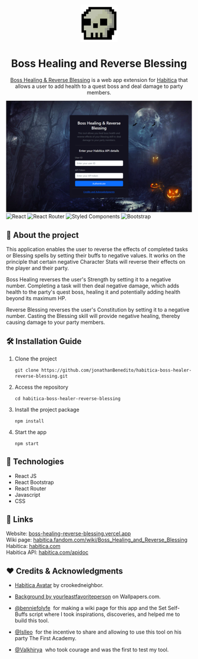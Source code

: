 <div align="center">
  <img alt="Logo" src="public/logo192.png" width="100" />
</div>
<h1 align="center">Boss Healing and Reverse Blessing</h1>
<p align="center">
    <a href="https://boss-healing-reverse-blessing.vercel.app/" target="_blank">Boss Healing & Reverse Blessing</a> is a web app extension for <a href="https://habitica.com/" target="_blank">Habitica</a> that allows a user to add health to a quest boss and deal damage to party members.
</p>

![demo](public/images/desktop-layout.png)
![React](https://img.shields.io/badge/react-%2320232a.svg?style=for-the-badge&logo=react&logoColor=%2361DAFB)
![React Router](https://img.shields.io/badge/React_Router-CA4245?style=for-the-badge&logo=react-router&logoColor=white)
![Styled Components](https://img.shields.io/badge/styled--components-DB7093?style=for-the-badge&logo=styled-components&logoColor=white)
![Bootstrap](https://img.shields.io/badge/bootstrap-%23563D7C.svg?style=for-the-badge&logo=bootstrap&logoColor=white)

## 💬 About the project

This application enables the user to reverse the effects of completed tasks or Blessing spells by setting their buffs to negative values. It works on the principle that certain negative Character Stats will reverse their effects on the player and their party.

Boss Healing reverses the user's Strength by setting it to a negative number. Completing a task will then deal negative damage, which adds health to the party's quest boss, healing it and potentially adding health beyond its maximum HP.

Reverse Blessing reverses the user's Constitution by setting it to a negative number. Casting the Blessing skill will provide negative healing, thereby causing damage to your party members.

## 🛠 Installation Guide

1. Clone the project
    ```
    git clone https://github.com/jonathanBenedito/habitica-boss-healer-reverse-blessing.git
    ```

2. Access the repository
    ```
    cd habitica-boss-healer-reverse-blessing
    ```

3. Install the project package
    ```
    npm install
    ```

4. Start the app
    ```
    npm start
    ```

## 🧱 Technologies

- React JS
- React Bootstrap
- React Router
- Javascript
- CSS

## 🔗 Links

Website: <a href="https://boss-healing-reverse-blessing.vercel.app/">boss-healing-reverse-blessing.vercel.app</a>
<br />
Wiki page: <a href="https://habitica.fandom.com/wiki/Boss_Healing_and_Reverse_Blessing" target="_blank">habitica.fandom.com/wiki/Boss_Healing_and_Reverse_Blessing</a>
<br />
Habitica: <a href="https://habitica.com/">habitica.com</a>
<br />
Habitica API: <a href="https://habitica.com/apidoc/">habitica.com/apidoc</a>
<br />

## ❤ Credits & Acknowledgments

<ul>
    <li>
        <p>
            <a href='https://github.com/crookedneighbor/habitica-avatar' target="_blank" rel="noreferrer">Habitica Avatar</a> by crookedneighbor.
        </p>   
    </li>
    <li>
        <p>
            <a href="https://wallpapers.com/wallpapers/creepy-pumpkin-haunted-mansion-0zmssfxqa0i7agye.html" target="_blank" rel="noreferrer">
            Background by yourleastfavoriteperson</a> on Wallpapers.com.
        </p>        
    </li>
    <li>
        <p>
            <a href="https://habitica.com/profile/377a4d3d-c55c-48b8-9bf8-59b97480daf8" target="_blank" rel="noreferrer">@benniefolyfe</a>
            &nbsp;for making a wiki page for this app and the Set Self-Buffs script where I took inspirations, discoveries, and helped me to build this tool.
        </p>
    </li>
    <li>
        <p>
            <a href="https://habitica.com/profile/550a7589-bf0f-4bca-b9ce-6f5343cce99a" target="_blank" rel="noreferrer">@Islleo</a>
            &nbsp;for the incentive to share and allowing to use this tool on his party The First Academy.
        </p>        
    </li>
    <li>  
        <p>
            <a href="https://habitica.com/profile/2454e616-d34c-48d6-ba00-2d7471faaea8" target="_blank" rel="noreferrer">@Valkhirya</a> 
            &nbsp;who took courage and was the first to test my tool.
        </p>
    </li>
</ul>